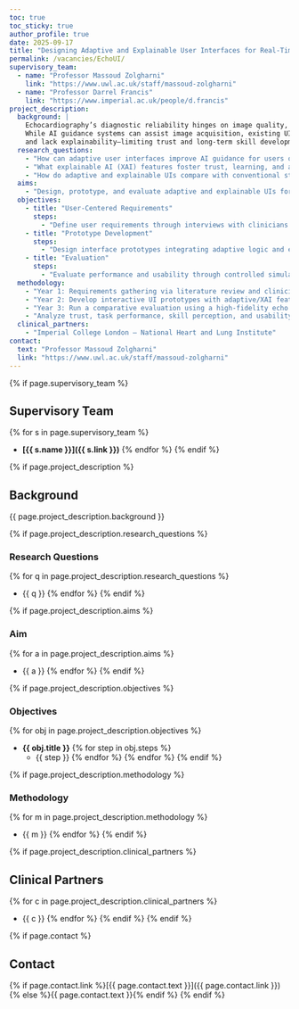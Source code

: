```yaml
---
toc: true
toc_sticky: true
author_profile: true
date: 2025-09-17
title: "Designing Adaptive and Explainable User Interfaces for Real-Time AI-Guided Echocardiography"
permalink: /vacancies/EchoUI/
supervisory_team:
  - name: "Professor Massoud Zolgharni"
    link: "https://www.uwl.ac.uk/staff/massoud-zolgharni"
  - name: "Professor Darrel Francis"
    link: "https://www.imperial.ac.uk/people/d.francis"
project_description:
  background: |
    Echocardiography’s diagnostic reliability hinges on image quality, which remains highly operator-dependent. 
    While AI guidance systems can assist image acquisition, existing UIs are often static, non-personalized, 
    and lack explainability—limiting trust and long-term skill development.
  research_questions:
    - "How can adaptive user interfaces improve AI guidance for users of varying expertise?"
    - "What explainable AI (XAI) features foster trust, learning, and autonomy in clinical workflows?"
    - "How do adaptive and explainable UIs compare with conventional static systems in usability, performance, and user experience?"
  aims: 
    - "Design, prototype, and evaluate adaptive and explainable UIs for AI-based real-time image quality feedback in echocardiography."
  objectives:
    - title: "User-Centered Requirements"
      steps:
        - "Define user requirements through interviews with clinicians across skill levels."
    - title: "Prototype Development"
      steps:
        - "Design interface prototypes integrating adaptive logic and explainable feedback."
    - title: "Evaluation"
      steps:
        - "Evaluate performance and usability through controlled simulation-based experiments."
  methodology:
    - "Year 1: Requirements gathering via literature review and clinician interviews."
    - "Year 2: Develop interactive UI prototypes with adaptive/XAI features; conduct formative usability tests."
    - "Year 3: Run a comparative evaluation using a high-fidelity echo simulator, with novice to expert users."
    - "Analyze trust, task performance, skill perception, and usability using mixed methods."
  clinical_partners:
    - "Imperial College London – National Heart and Lung Institute"
contact:
  text: "Professor Massoud Zolgharni"
  link: "https://www.uwl.ac.uk/staff/massoud-zolgharni"
---
```


{% if page.supervisory_team %}
## Supervisory Team
{% for s in page.supervisory_team %}
- **[{{ s.name }}]({{ s.link }})**
{% endfor %}
{% endif %}

{% if page.project_description %}
## Background
{{ page.project_description.background }}

{% if page.project_description.research_questions %}
### Research Questions
{% for q in page.project_description.research_questions %}
- {{ q }}
{% endfor %}
{% endif %}

{% if page.project_description.aims %}
### Aim
{% for a in page.project_description.aims %}
- {{ a }}
{% endfor %}
{% endif %}

{% if page.project_description.objectives %}
### Objectives
{% for obj in page.project_description.objectives %}
- **{{ obj.title }}**
  {% for step in obj.steps %}
  - {{ step }}
  {% endfor %}
{% endfor %}
{% endif %}

{% if page.project_description.methodology %}
### Methodology
{% for m in page.project_description.methodology %}
- {{ m }}
{% endfor %}
{% endif %}

{% if page.project_description.clinical_partners %}
## Clinical Partners
{% for c in page.project_description.clinical_partners %}
- {{ c }}
{% endfor %}
{% endif %}
{% endif %}

{% if page.contact %}
## Contact
{% if page.contact.link %}[{{ page.contact.text }}]({{ page.contact.link }}){% else %}{{ page.contact.text }}{% endif %}
{% endif %}
